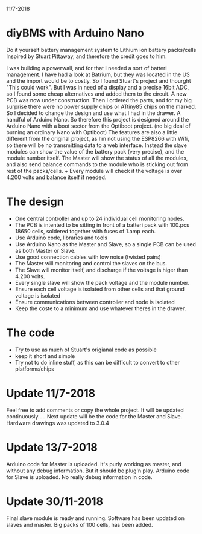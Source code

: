 11/7-2018

# diyBMS with Arduino Nano
Do it yourself battery management system to Lithium ion battery packs/cells
Inspired by Stuart Pittaway, and therefore the credit goes to him.

I was building a powerwall, and for that I needed a sort of batteri management. I have had a look at Batrium, but they was located in the US and the import would be to costly. So I found 
Stuart's project and thourght "This could work". But I was in need of a display and a precise 16bit ADC, so I found some cheap alternatives and added them to the circuit. A new PCB was now under construction.
Then I ordered the parts, and for my big surprise there were no power supply chips or ATtiny85 chips on the marked. So I decided to change the design and use what I had in the drawer. A handful of Arduino Nano.
So therefore this project is designed around the Arduino Nano with a boot sector from the Optiboot project. (no big deal of burning an ordinary Nano with Optiboot) 
The features are also a little different from the original project, as I’m not using the ESP8266 with Wifi, so there will be no transmitting data to a web interface.
Instead the slave modules can show the value of the battery pack (very precise), and the module number itself. The Master will show the status of all the modules, and also send balance commands 
to the module who is sticking out from rest of the packs/cells. + Every module will check if the voltage is over 4.200 volts and balance itself if needed. 

# The design

* One central controller and up to 24 individual cell monitoring nodes.
* The PCB is intented to be sitting in front of a batteri pack with 100.pcs 18650 cells, soldered together with fuses of 1.amp each.
* Use Arduino code, libraries and tools
* Use Arduino Nano as the Master and Slave, so a single PCB can be used as both Master or Slave. 
* Use good connection cables with low noise (twisted pairs)
* The Master will monitoring and control the slaves on the bus.
* The Slave will monitor itself, and discharge if the voltage is higer than 4.200 volts.
* Every single slave will show the pack voltage and the module number.
* Ensure each cell voltage is isolated from other cells and that ground voltage is isolated
* Ensure communications between controller and node is isolated
* Keep the coste to a minimum and use whatever theres in the drawer.


# The code

* Try to use as much of Stuart's origianal code as possible
* keep it short and simple
* Try not to do inline stuff, as this can be difficult to convert to other platforms/chips


# Update 11/7-2018
Feel free to add comments or copy the whole project. It will be updated continuously.....
Next update will be the code for the Master and Slave.
Hardware drawings was updated to 3.0.4
# Update 13/7-2018
Arduino code for Master is uploaded. It's purly working as master, and without any debug information. But it should be plug'n play.
Arduino code for Slave is uploaded. No really debug information in code.
# Update 30/11-2018
Final slave module is ready and running. Software has been updated on slaves and master. Big packs of 100 cells, has been added. 

